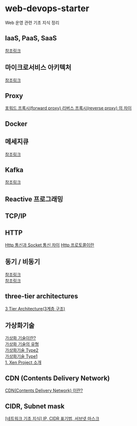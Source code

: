 # web-devops-starter
Web 운영 관련 기초 지식 정리

## IaaS, PaaS, SaaS
[참조링크](https://wodonggun.github.io/wodonggun.github.io/study/IaaS,-PaaS,-SaaS.html)

## 마이크로서비스 아키텍처
[참조링크](http://guruble.com/%EB%A7%88%EC%9D%B4%ED%81%AC%EB%A1%9C%EC%84%9C%EB%B9%84%EC%8A%A4microservice-%EC%95%84%ED%82%A4%ED%85%8D%EC%B2%98-%EA%B7%B8%EA%B2%83%EC%9D%B4-%EB%AD%A3%EC%9D%B4-%EC%A4%91%ED%97%8C%EB%94%94/)

## Proxy
[포워드 프록시(forward proxy) 리버스 프록시(reverse proxy) 의 차이](https://www.lesstif.com/system-admin/forward-proxy-reverse-proxy-21430345.html)

## Docker


## 메세지큐
[참조링크](https://12bme.tistory.com/176)

## Kafka
[참조링크](https://taetaetae.github.io/2017/11/02/what-is-kafka/)

## Reactive 프로그래밍

## TCP/IP

## HTTP
[Http 통신과 Socket 통신 차이](https://mangkyu.tistory.com/48)
[Http 프로토콜이란](https://gmlwjd9405.github.io/2019/04/17/what-is-http-protocol.html)

## 동기 / 비동기
[참조링크](https://tech.peoplefund.co.kr/2017/08/02/non-blocking-asynchronous-concurrency.html)   
[참조링크](https://leeph.tistory.com/24)

## three-tier architectures
[3 Tier Architecture(3계층 구조)](http://blog.naver.com/PostView.nhn?blogId=limoremo&logNo=220073573980)   

## 가상화기술
[가상화 기술이란?](https://selfish-developer.com/entry/%EA%B0%80%EC%83%81%ED%99%94-%EA%B8%B0%EC%88%A0%EC%9D%B4%EB%9E%80?category=825819)   
[가상화 기술의 유형](https://selfish-developer.com/entry/%EA%B0%80%EC%83%81%ED%99%94-%EA%B8%B0%EC%88%A0%EC%9D%98-%EC%9C%A0%ED%98%95?category=825819)   
[가상화기술 Type2](https://selfish-developer.com/entry/%EA%B0%80%EC%83%81%ED%99%94%EA%B8%B0%EC%88%A0-Type2?category=825819)   
[가상화기술 Type1](https://selfish-developer.com/entry/%EA%B0%80%EC%83%81%ED%99%94-%EA%B8%B0%EC%88%A0-Type1?category=825819)   
[1. Xen Project 소개](https://selfish-developer.com/entry/1-Xen-Project-%EC%86%8C%EA%B0%9C?category=825819)  

## CDN (Contents Delivery Network)
[CDN(Contents Delivery Network) 이란?](https://goddaehee.tistory.com/173)   

## CIDR, Subnet mask
[[네트워크 기초 지식] IP, CIDR 표기법, 서브넷 마스크](https://cjwoov.tistory.com/27)   
